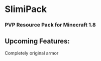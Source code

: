 # SlimiPack
### PVP Resource Pack for Minecraft 1.8

## Upcoming Features:
Completely original armor

